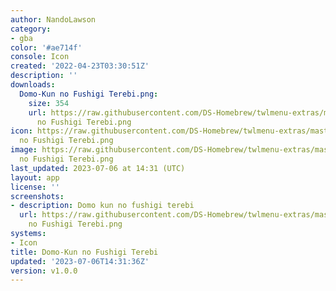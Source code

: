 ```yaml
---
author: NandoLawson
category:
- gba
color: '#ae714f'
console: Icon
created: '2022-04-23T03:30:51Z'
description: ''
downloads:
  Domo-Kun no Fushigi Terebi.png:
    size: 354
    url: https://raw.githubusercontent.com/DS-Homebrew/twlmenu-extras/master/_nds/TWiLightMenu/icons/Domo-Kun
      no Fushigi Terebi.png
icon: https://raw.githubusercontent.com/DS-Homebrew/twlmenu-extras/master/_nds/TWiLightMenu/icons/Domo-Kun
  no Fushigi Terebi.png
image: https://raw.githubusercontent.com/DS-Homebrew/twlmenu-extras/master/_nds/TWiLightMenu/icons/Domo-Kun
  no Fushigi Terebi.png
last_updated: 2023-07-06 at 14:31 (UTC)
layout: app
license: ''
screenshots:
- description: Domo kun no fushigi terebi
  url: https://raw.githubusercontent.com/DS-Homebrew/twlmenu-extras/master/_nds/TWiLightMenu/icons/Domo-Kun
    no Fushigi Terebi.png
systems:
- Icon
title: Domo-Kun no Fushigi Terebi
updated: '2023-07-06T14:31:36Z'
version: v1.0.0
---
```

